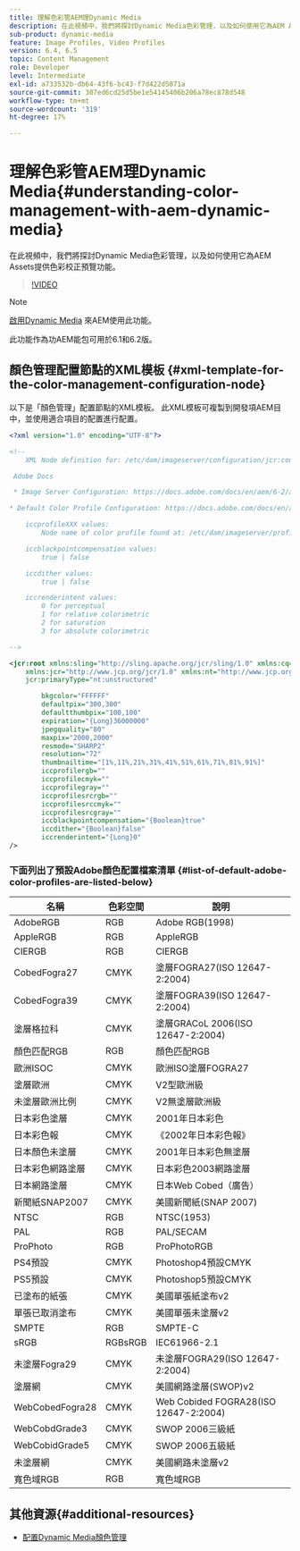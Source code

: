 ```yaml
---
title: 理解色彩管AEM理Dynamic Media
description: 在此視頻中，我們將探討Dynamic Media色彩管理，以及如何使用它為AEM Assets提供色彩校正預覽功能。
sub-product: dynamic-media
feature: Image Profiles, Video Profiles
version: 6.4, 6.5
topic: Content Management
role: Developer
level: Intermediate
exl-id: a733532b-db64-43f6-bc43-f7d422d5071a
source-git-commit: 307ed6cd25d5be1e54145406b206a78ec878d548
workflow-type: tm+mt
source-wordcount: '319'
ht-degree: 17%

---
```


# 理解色彩管AEM理Dynamic Media{#understanding-color-management-with-aem-dynamic-media}

在此視頻中，我們將探討Dynamic Media色彩管理，以及如何使用它為AEM Assets提供色彩校正預覽功能。

>[!VIDEO](https://video.tv.adobe.com/v/16792/?quality=9&learn=on)

>[!NOTE]
>
>[啟用Dynamic Media](https://experienceleague.adobe.com/docs/experience-manager-release-information/aem-release-updates/previous-updates/aem-previous-versions.html) 來AEM使用此功能。

此功能作為功AEM能包可用於6.1和6.2版。

## 顏色管理配置節點的XML模板 {#xml-template-for-the-color-management-configuration-node}

以下是「顏色管理」配置節點的XML模板。 此XML模板可複製到開發項AEM目中，並使用適合項目的配置進行配置。

```xml
<?xml version="1.0" encoding="UTF-8"?>

<!--
    XML Node definition for: /etc/dam/imageserver/configuration/jcr:content/settings

 Adobe Docs

 * Image Server Configuration: https://docs.adobe.com/docs/en/aem/6-2/administer/content/dynamic-media/config-dynamic.html#Configuring%20Dynamic%20Media%20Image%20Settings

* Default Color Profile Configuration: https://docs.adobe.com/docs/en/aem/6-1/administer/content/dynamic-media/config-dynamic.html#Configuring%20the%20default%20color%20profiles

    iccprofileXXX values:
        Node name of color profile found at: /etc/dam/imageserver/profiles

    iccblackpointcompensation values:
        true | false

    iccdither values:
        true | false

    iccrenderintent values:
        0 for perceptual
        1 for relative colorimetric
        2 for saturation
        3 for absolute colorimetric

-->

<jcr:root xmlns:sling="http://sling.apache.org/jcr/sling/1.0" xmlns:cq="http://www.day.com/jcr/cq/1.0"
    xmlns:jcr="http://www.jcp.org/jcr/1.0" xmlns:nt="http://www.jcp.org/jcr/nt/1.0"
    jcr:primaryType="nt:unstructured"

        bkgcolor="FFFFFF"
        defaultpix="300,300"
        defaultthumbpix="100,100"
        expiration="{Long}36000000"
        jpegquality="80"
        maxpix="2000,2000"
        resmode="SHARP2"
        resolution="72"
        thumbnailtime="[1%,11%,21%,31%,41%,51%,61%,71%,81%,91%]"
        iccprofilergb=""
        iccprofilecmyk=""
        iccprofilegray=""
        iccprofilesrcrgb=""
        iccprofilesrccmyk=""
        iccprofilesrcgray=""
        iccblackpointcompensation="{Boolean}true"
        iccdither="{Boolean}false"
        iccrenderintent="{Long}0"
/>
```

### 下面列出了預設Adobe顏色配置檔案清單 {#list-of-default-adobe-color-profiles-are-listed-below}

| 名稱 | 色彩空間 | 說明 |
| ------------------- | ---------- | ------------------------------------- |
| AdobeRGB | RGB | Adobe RGB(1998) |
| AppleRGB | RGB | AppleRGB |
| CIERGB | RGB | CIERGB |
| CobedFogra27 | CMYK | 塗層FOGRA27(ISO 12647-2:2004) |
| CobedFogra39 | CMYK | 塗層FOGRA39(ISO 12647-2:2004) |
| 塗層格拉科 | CMYK | 塗層GRACoL 2006(ISO 12647-2:2004) |
| 顏色匹配RGB | RGB | 顏色匹配RGB |
| 歐洲ISOC | CMYK | 歐洲ISO塗層FOGRA27 |
| 塗層歐洲 | CMYK | V2型歐洲級 |
| 未塗層歐洲比例 | CMYK | V2無塗層歐洲級 |
| 日本彩色塗層 | CMYK | 2001年日本彩色 |
| 日本彩色報 | CMYK | 《2002年日本彩色報》 |
| 日本顏色未塗層 | CMYK | 2001年日本彩色無塗層 |
| 日本彩色網路塗層 | CMYK | 日本彩色2003網路塗層 |
| 日本網路塗層 | CMYK | 日本Web Cobed（廣告） |
| 新聞紙SNAP2007 | CMYK | 美國新聞紙(SNAP 2007) |
| NTSC | RGB | NTSC(1953) |
| PAL | RGB | PAL/SECAM |
| ProPhoto | RGB | ProPhotoRGB |
| PS4預設 | CMYK | Photoshop4預設CMYK |
| PS5預設 | CMYK | Photoshop5預設CMYK |
| 已塗布的紙張 | CMYK | 美國單張紙塗布v2 |
| 單張已取消塗布 | CMYK | 美國單張未塗層v2 |
| SMPTE | RGB | SMPTE-C |
| sRGB | RGBsRGB | IEC61966-2.1 |
| 未塗層Fogra29 | CMYK | 未塗層FOGRA29(ISO 12647-2:2004) |
| 塗層網 | CMYK | 美國網路塗層(SWOP)v2 |
| WebCobedFogra28 | CMYK | Web Cobided FOGRA28(ISO 12647-2:2004) |
| WebCobdGrade3 | CMYK | SWOP 2006三級紙 |
| WebCobidGrade5 | CMYK | SWOP 2006五級紙 |
| 未塗層網 | CMYK | 美國網路未塗層v2 |
| 寬色域RGB | RGB | 寬色域RGB |

## 其他資源{#additional-resources}

* [配置Dynamic Media顏色管理](https://helpx.adobe.com/experience-manager/6-5/assets/using/config-dynamic.html#ConfiguringDynamicMediaColorManagement)
